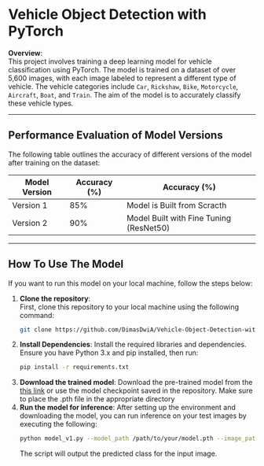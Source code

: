 # Vehicle Object Detection with PyTorch

**Overview**:  
This project involves training a deep learning model for vehicle classification using PyTorch. The model is trained on a dataset of over 5,600 images, with each image labeled to represent a different type of vehicle. The vehicle categories include `Car`, `Rickshaw`, `Bike`, `Motorcycle`, `Aircraft`, `Boat`, and `Train`. The aim of the model is to accurately classify these vehicle types.

---

## Performance Evaluation of Model Versions

The following table outlines the accuracy of different versions of the model after training on the dataset:

| Model Version | Accuracy (%) | Accuracy (%) |
|---------------|--------------|--------------|
| Version 1     | 85%          |Model is Built from Scracth|
| Version 2     | 90%          |Model Built with Fine Tuning (ResNet50)|

---

## How To Use The Model

If you want to run this model on your local machine, follow the steps below:

1. **Clone the repository**:  
   First, clone this repository to your local machine using the following command:
   ```bash
   git clone https://github.com/DimasDwiA/Vehicle-Object-Detection-with-PyTorch.git
2. **Install Dependencies**:
   Install the required libraries and dependencies. Ensure you have Python 3.x and pip installed, then run:
   ```bash
   pip install -r requirements.txt
3. **Download the trained model**:
  Download the pre-trained model from the [this link](https://github.com/DimasDwiA/Vehicle-Object-Detection-with-PyTorch/tree/main/saved_models) or use the model checkpoint saved in the repository. Make sure to place the .pth file in the appropriate directory
4. **Run the model for inference**:
   After setting up the environment and downloading the model, you can run inference on your test images by executing the following:
   ```bash
   python model_v1.py --model_path /path/to/your/model.pth --image_path /path/to/test/image.jpg
   ```
   The script will output the predicted class for the input image.
